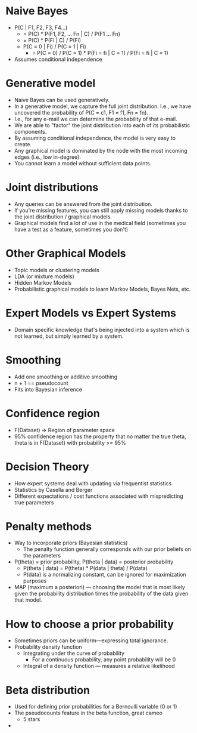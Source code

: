# Naive Bayes
* P(C | F1, F2, F3, F4...)
  * = P(C) * P(F1, F2, ... Fn | C) / P(F1 ... Fn)
  * = P(C) * P(Fi | C) / P(Fi)
  * P(C = 0 | Fi) / P(C = 1 | Fi)
    * = P(C = 0) / P(C = 1) * P(Fi = fi | C = 1) / P(Fi = fi | C = 1)
* Assumes conditional independence

# Generative model
* Naive Bayes can be used generatively.
* In a generative model, we capture the full joint distribution. I.e., we have uncovered the probability of P(C = c1, F1 = f1, Fn = fn).
* I.e., for any e-mail we can determine the probability of that e-mail.
* We are able to "factor" the joint distribution into each of its probabilistic components.
* By assuming conditional independence, the model is very easy to create.
* Any graphical model is dominated by the node with the most incoming edges (i.e., low in-degree).
* You cannot learn a model without sufficient data points.

# Joint distributions
* Any queries can be answered from the joint distribution.
* If you're missing features, you can still apply missing models thanks to the joint distribution / graphical models.
* Graphical models find a lot of use in the medical field (sometimes you have a test as a feature, sometimes you don't)

# Other Graphical Models
* Topic models or clustering models
* LDA (or mixture models)
* Hidden Markov Models
* Probabilistic graphical models to learn Markov Models, Bayes Nets, etc.

# Expert Models vs Expert Systems
* Domain specific knowledge that's being injected into a system which is not learned, but simply learned by a system.

# Smoothing
* Add one smoothing or additive smoothing
* n + 1 == pseudocount
* Fits into Bayesian inference

# Confidence region
* F(Dataset) => Region of parameter space
* 95% confidence region has the property that no matter the true theta, theta is in F(Dataset) with probability >= 95%

# Decision Theory
* How expert systems deal with updating via frequentist statistics
* Statistics by Casella and Berger
* Different expectations / cost functions associated with mispredicting true parameters

# Penalty methods
* Way to incorporate priors (Bayesian statistics)
  * The penalty function generally corresponds with our prior beliefs on the parameters
* P(theta) = prior probability, P(theta | data) = posterior probability
  * P(theta | data) = P(theta) * P(data | theta) / P(data)
  * P(data) is a normalizing constant, can be ignored for maximization purposes
* MAP (maximum a posteriori) — choosing the model that is most likely given the probability distribution times the probability of the data given that model.

# How to choose a prior probability
* Sometimes priors can be uniform—expressing total ignorance.
* Probability density function
  * Integrating under the curve of probability
    * For a continuous probability, any point probability will be 0
  * Integral of a density function — measures a relative likelihood

# Beta distribution  
* Used for defining prior probabilities for a Bernoulli variable (0 or 1)
* The pseudocounts feature in the beta function, great cameo
  * 5 stars
*
